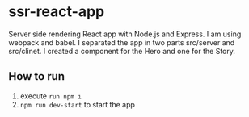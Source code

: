 # ssr-react-app
Server side rendering React app with Node.js and Express.
I am using webpack and babel.
I separated the app in two parts src/server and src/clinet.
I created a component for the Hero and one for the Story. 

## How to run
1. execute `run npm i`
2. `npm run dev-start` to start the app
